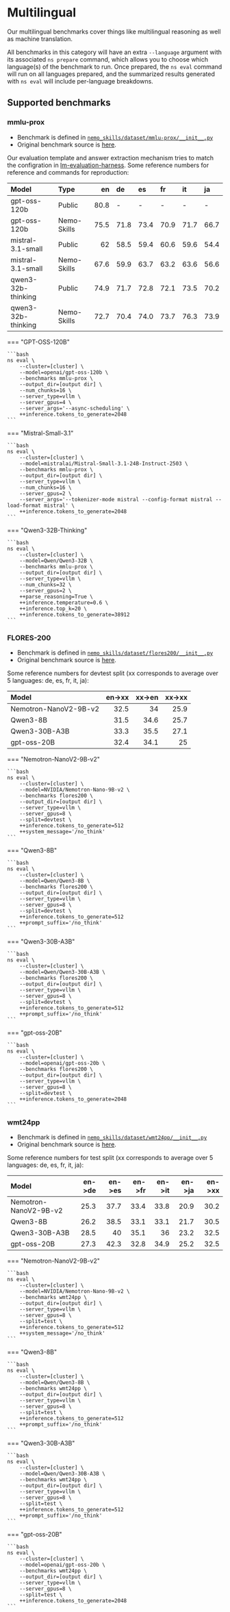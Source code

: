 # Multilingual

Our multilingual benchmarks cover things like multilingual reasoning as well as machine translation.

All benchmarks in this category will have an extra `--language` argument with its associated `ns prepare` command, which allows you to choose which language(s) of the benchmark to run.
Once prepared, the `ns eval` command will run on all languages prepared, and the summarized results generated with `ns eval` will include per-language breakdowns.

## Supported benchmarks

### mmlu-prox

- Benchmark is defined in [`nemo_skills/dataset/mmlu-prox/__init__.py`](https://github.com/NVIDIA-NeMo/Skills/blob/main/nemo_skills/dataset/mmlu-prox/__init__.py)
- Original benchmark source is [here](https://huggingface.co/datasets/li-lab/MMLU-ProX).

Our evaluation template and answer extraction mechanism tries to match the configration in [lm-evaluation-harness](https://github.com/EleutherAI/lm-evaluation-harness/tree/main/lm_eval/tasks/mmlu_prox).
Some reference numbers for reference and commands for reproduction:

| Model              | Type        |   en | de   | es   | fr   | it   | ja   |
| :----------------- | :---------- | ---: | :--- | :--- | :--- | :--- | :--- |
| gpt-oss-120b       | Public      | 80.8 | -    | -    | -    | -    | -    |
| gpt-oss-120b       | Nemo-Skills | 75.5 | 71.8 | 73.4 | 70.9 | 71.7 | 66.7 |
| mistral-3.1-small  | Public      |   62 | 58.5 | 59.4 | 60.6 | 59.6 | 54.4 |
| mistral-3.1-small  | Nemo-Skills | 67.6 | 59.9 | 63.7 | 63.2 | 63.6 | 56.6 |
| qwen3-32b-thinking | Public      | 74.9 | 71.7 | 72.8 | 72.1 | 73.5 | 70.2 |
| qwen3-32b-thinking | Nemo-Skills | 72.7 | 70.4 | 74.0 | 73.7 | 76.3 | 73.9 |

=== "GPT-OSS-120B"

    ```bash
    ns eval \
        --cluster=[cluster] \
        --model=openai/gpt-oss-120b \
        --benchmarks mmlu-prox \
        --output_dir=[output dir] \
        --num_chunks=16 \
        --server_type=vllm \
        --server_gpus=4 \
        --server_args='--async-scheduling' \
        ++inference.tokens_to_generate=2048
    ```

=== "Mistral-Small-3.1"

    ```bash
    ns eval \
        --cluster=[cluster] \
        --model=mistralai/Mistral-Small-3.1-24B-Instruct-2503 \
        --benchmarks mmlu-prox \
        --output_dir=[output dir] \
        --server_type=vllm \
        --num_chunks=16 \
        --server_gpus=2 \
        --server_args='--tokenizer-mode mistral --config-format mistral --load-format mistral' \
        ++inference.tokens_to_generate=2048
    ```

=== "Qwen3-32B-Thinking"

    ```bash
    ns eval \
        --cluster=[cluster] \
        --model=Qwen/Qwen3-32B \
        --benchmarks mmlu-prox \
        --output_dir=[output dir] \
        --server_type=vllm \
        --num_chunks=32 \
        --server_gpus=2 \
        ++parse_reasoning=True \
        ++inference.temperature=0.6 \
        ++inference.top_k=20 \
        ++inference.tokens_to_generate=38912
    ```

### FLORES-200

- Benchmark is defined in [`nemo_skills/dataset/flores200/__init__.py`](https://github.com/NVIDIA-NeMo/Skills/blob/main/nemo_skills/dataset/flores200/__init__.py)
- Original benchmark source is [here](https://huggingface.co/datasets/openlanguagedata/flores_plus).

Some reference numbers for devtest split (xx corresponds to average over 5 languages: de, es, fr, it, ja):

| Model                 | en->xx | xx->en | xx->xx |
| :-------------------- | -----: | -----: | -----: |
| Nemotron-NanoV2-9B-v2 |   32.5 |     34 |   25.9 |
| Qwen3-8B              |   31.5 |   34.6 |   25.7 |
| Qwen3-30B-A3B         |   33.3 |   35.5 |   27.1 |
| gpt-oss-20B           |   32.4 |   34.1 |     25 |

=== "Nemotron-NanoV2-9B-v2"

    ```bash
    ns eval \
        --cluster=[cluster] \
        --model=NVIDIA/Nemotron-Nano-9B-v2 \
        --benchmarks flores200 \
        --output_dir=[output dir] \
        --server_type=vllm \
        --server_gpus=8 \
        --split=devtest \
        ++inference.tokens_to_generate=512
        ++system_message='/no_think'
    ```

=== "Qwen3-8B"

    ```bash
    ns eval \
        --cluster=[cluster] \
        --model=Qwen/Qwen3-8B \
        --benchmarks flores200 \
        --output_dir=[output dir] \
        --server_type=vllm \
        --server_gpus=8 \
        --split=devtest \
        ++inference.tokens_to_generate=512
        ++prompt_suffix='/no_think'
    ```

=== "Qwen3-30B-A3B"

    ```bash
    ns eval \
        --cluster=[cluster] \
        --model=Qwen/Qwen3-30B-A3B \
        --benchmarks flores200 \
        --output_dir=[output dir] \
        --server_type=vllm \
        --server_gpus=8 \
        --split=devtest \
        ++inference.tokens_to_generate=512
        ++prompt_suffix='/no_think'
    ```

=== "gpt-oss-20B"

    ```bash
    ns eval \
        --cluster=[cluster] \
        --model=openai/gpt-oss-20b \
        --benchmarks flores200 \
        --output_dir=[output dir] \
        --server_type=vllm \
        --server_gpus=8 \
        --split=devtest \
        ++inference.tokens_to_generate=2048
    ```

### wmt24pp

- Benchmark is defined in [`nemo_skills/dataset/wmt24pp/__init__.py`](https://github.com/NVIDIA-NeMo/Skills/blob/main/nemo_skills/dataset/wmt24pp/__init__.py)
- Original benchmark source is [here](https://huggingface.co/datasets/google/wmt24pp).

Some reference numbers for test split (xx corresponds to average over 5 languages: de, es, fr, it, ja):

| Model                 | en->de | en->es | en->fr | en->it | en->ja | en->xx |
| :-------------------- | -----: | -----: | -----: | -----: | -----: | -----: |
| Nemotron-NanoV2-9B-v2 |   25.3 |   37.7 |   33.4 |   33.8 |   20.9 |   30.2 |
| Qwen3-8B              |   26.2 |   38.5 |   33.1 |   33.1 |   21.7 |   30.5 |
| Qwen3-30B-A3B         |   28.5 |     40 |   35.1 |     36 |   23.2 |   32.5 |
| gpt-oss-20B           |   27.3 |   42.3 |   32.8 |   34.9 |   25.2 |   32.5 |

=== "Nemotron-NanoV2-9B-v2"

    ```bash
    ns eval \
        --cluster=[cluster] \
        --model=NVIDIA/Nemotron-Nano-9B-v2 \
        --benchmarks wmt24pp \
        --output_dir=[output dir] \
        --server_type=vllm \
        --server_gpus=8 \
        --split=test \
        ++inference.tokens_to_generate=512
        ++system_message='/no_think'
    ```

=== "Qwen3-8B"

    ```bash
    ns eval \
        --cluster=[cluster] \
        --model=Qwen/Qwen3-8B \
        --benchmarks wmt24pp \
        --output_dir=[output dir] \
        --server_type=vllm \
        --server_gpus=8 \
        --split=test \
        ++inference.tokens_to_generate=512
        ++prompt_suffix='/no_think'
    ```

=== "Qwen3-30B-A3B"

    ```bash
    ns eval \
        --cluster=[cluster] \
        --model=Qwen/Qwen3-30B-A3B \
        --benchmarks wmt24pp \
        --output_dir=[output dir] \
        --server_type=vllm \
        --server_gpus=8 \
        --split=test \
        ++inference.tokens_to_generate=512
        ++prompt_suffix='/no_think'
    ```

=== "gpt-oss-20B"

    ```bash
    ns eval \
        --cluster=[cluster] \
        --model=openai/gpt-oss-20b \
        --benchmarks wmt24pp \
        --output_dir=[output dir] \
        --server_type=vllm \
        --server_gpus=8 \
        --split=test \
        ++inference.tokens_to_generate=2048
    ```
